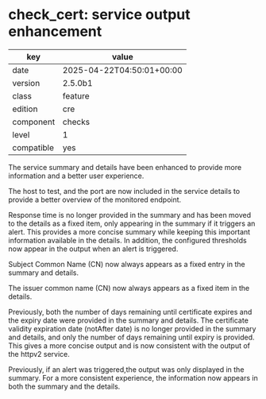 [//]: # (werk v2)
# check_cert: service output enhancement

key        | value
---------- | ---
date       | 2025-04-22T04:50:01+00:00
version    | 2.5.0b1
class      | feature
edition    | cre
component  | checks
level      | 1
compatible | yes

The service summary and details have been enhanced
to provide more information and a better user experience.

The host to test, and the port are now included in the
service details to provide a better overview of the monitored endpoint.

Response time is no longer provided in the summary and has been
moved to the details as a fixed item, only appearing in the
summary if it triggers an alert. This provides a more concise
summary while keeping this important information available in
the details. In addition, the configured thresholds now appear
in the output when an alert is triggered.

Subject Common Name (CN) now always appears as a fixed entry in
the summary and details.

The issuer common name (CN) now always appears as a fixed item
in the details.

Previously, both the number of days remaining until certificate
expires and the expiry date were provided in the summary and details.
The certificate validity expiration date (notAfter date) is no longer
provided in the summary and details, and only the number of days
remaining until expiry is provided. This gives a more concise output
and is now consistent with the output of the httpv2 service.

Previously, if an alert was triggered,the output was only displayed
in the summary. For a more consistent experience, the information now
appears in both the summary and the details.


